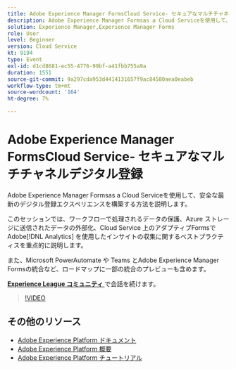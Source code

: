 ```yaml
---
title: Adobe Experience Manager FormsCloud Service- セキュアなマルチチャネルデジタル登録
description: Adobe Experience Manager Formsas a Cloud Serviceを使用して、安全な最新のデジタル登録エクスペリエンスを構築する方法を説明します。 このセッションでは、ワークフローで処理されるデータの保護、Azure ストレージに送信されたデータの外部化、Cloud Service 上のアダプティブFormsとのAdobeを使用したインサイトの収集に関するベ  [!DNL Analytics]  トプラクティスを重点的に説明します。
solution: Experience Manager,Experience Manager Forms
role: User
level: Beginner
version: Cloud Service
kt: 9194
type: Event
exl-id: d1cd8681-ec55-4776-99bf-a41fbb755a9a
duration: 1551
source-git-commit: 9a297cda953d4414131657f9ac84580aea0eabeb
workflow-type: tm+mt
source-wordcount: '164'
ht-degree: 7%

---
```


# Adobe Experience Manager FormsCloud Service- セキュアなマルチチャネルデジタル登録

Adobe Experience Manager Formsas a Cloud Serviceを使用して、安全な最新のデジタル登録エクスペリエンスを構築する方法を説明します。

このセッションでは、ワークフローで処理されるデータの保護、Azure ストレージに送信されたデータの外部化、Cloud Service 上のアダプティブFormsでAdobe[!DNL Analytics] を使用したインサイトの収集に関するベストプラクティスを重点的に説明します。

また、Microsoft PowerAutomate や Teams とAdobe Experience Manager Formsの統合など、ロードマップに一部の統合のプレビューも含めます。

**[Experience League コミュニティ ](https://adobe.ly/3CQjKgg)** で会話を続けます。

>[!VIDEO](https://video.tv.adobe.com/v/337887/?quality=12&learn=on&hidetitle=true)

## その他のリソース

- [Adobe Experience Platform ドキュメント ](https://experienceleague.adobe.com/docs/experience-platform.html?lang=ja)
- [Adobe Experience Platform 概要](https://experienceleague.adobe.com/docs/experience-platform/landing/home.html?lang=ja)
- [Adobe Experience Platform チュートリアル](https://experienceleague.adobe.com/docs/platform-learn/tutorials/overview.html?lang=ja)
